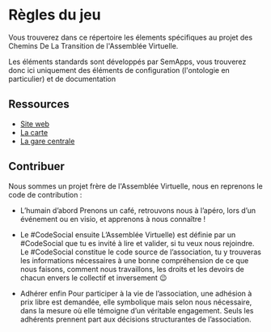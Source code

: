 # Règles du jeu
Vous trouverez dans ce répertoire les élements spécifiques au projet des Chemins De La Transition de l'Assemblée Virtuelle.

Les éléments standards sont développés par SemApps, vous trouverez donc ici uniquement des éléments de configuration (l'ontologie en particulier) et de documentation

## Ressources
* [Site web](http://lescheminsdelatransition.org/)
* [La carte](https://lescheminsdelatransition.gogocarto.fr/)
* [La gare centrale](http://lescheminsdelatransition.org/garecentrale/)

## Contribuer

Nous sommes un projet frère de l'Assemblée Virtuelle, nous en reprenons le code de contribution :

* L’humain d’abord
Prenons un café, retrouvons nous à l’apéro, lors d’un événement ou en visio, et apprenons à nous connaître !

* Le #CodeSocial ensuite
L’Assemblée Virtuelle) est définie par un #CodeSocial que tu es invité à lire et valider, si tu veux nous rejoindre. Le #CodeSocial constitue le code source de l’association, tu y trouveras les informations nécessaires à une bonne compréhension de ce que nous faisons, comment nous travaillons, les droits et les devoirs de chacun envers le collectif et inversement 😉

* Adhérer enfin
Pour participer à la vie de l’association, une adhésion à prix libre est demandée, elle symbolique mais selon nous nécessaire, dans la mesure où elle témoigne d’un véritable engagement. Seuls les adhérents prennent part aux décisions structurantes de l’association.
